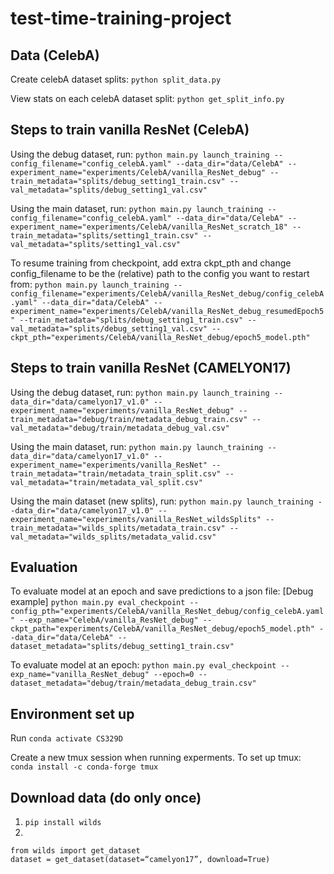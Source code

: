 # test-time-training-project

## Data (CelebA)
Create celebA dataset splits:
```python split_data.py```

View stats on each celebA dataset split:
```python get_split_info.py```

## Steps to train vanilla ResNet (CelebA)
Using the debug dataset, run:
```python main.py launch_training --config_filename="config_celebA.yaml" --data_dir="data/CelebA" --experiment_name="experiments/CelebA/vanilla_ResNet_debug" --train_metadata="splits/debug_setting1_train.csv" --val_metadata="splits/debug_setting1_val.csv"```

Using the main dataset, run:
```python main.py launch_training --config_filename="config_celebA.yaml" --data_dir="data/CelebA" --experiment_name="experiments/CelebA/vanilla_ResNet_scratch_18" --train_metadata="splits/setting1_train.csv" --val_metadata="splits/setting1_val.csv"```

To resume training from checkpoint, add extra ckpt_pth and change config_filename to be the (relative) path to the config you want to restart from:
```python main.py launch_training --config_filename="experiments/CelebA/vanilla_ResNet_debug/config_celebA.yaml" --data_dir="data/CelebA" --experiment_name="experiments/CelebA/vanilla_ResNet_debug_resumedEpoch5" --train_metadata="splits/debug_setting1_train.csv" --val_metadata="splits/debug_setting1_val.csv" --ckpt_pth="experiments/CelebA/vanilla_ResNet_debug/epoch5_model.pth"```

## Steps to train vanilla ResNet (CAMELYON17)
Using the debug dataset, run:
```python main.py launch_training --data_dir="data/camelyon17_v1.0" --experiment_name="experiments/vanilla_ResNet_debug" --train_metadata="debug/train/metadata_debug_train.csv" --val_metadata="debug/train/metadata_debug_val.csv"```

Using the main dataset, run:
```python main.py launch_training --data_dir="data/camelyon17_v1.0" --experiment_name="experiments/vanilla_ResNet" --train_metadata="train/metadata_train_split.csv" --val_metadata="train/metadata_val_split.csv"```

Using the main dataset (new splits), run:
```python main.py launch_training --data_dir="data/camelyon17_v1.0" --experiment_name="experiments/vanilla_ResNet_wildsSplits" --train_metadata="wilds_splits/metadata_train.csv" --val_metadata="wilds_splits/metadata_valid.csv"```

## Evaluation
To evaluate model at an epoch and save predictions to a json file:
[Debug example]
```python main.py eval_checkpoint --config_pth="experiments/CelebA/vanilla_ResNet_debug/config_celebA.yaml" --exp_name="CelebA/vanilla_ResNet_debug" --ckpt_path="experiments/CelebA/vanilla_ResNet_debug/epoch5_model.pth" --data_dir="data/CelebA" --dataset_metadata="splits/debug_setting1_train.csv"```

To evaluate model at an epoch:
```python main.py eval_checkpoint --exp_name="vanilla_ResNet_debug" --epoch=0 --dataset_metadata="debug/train/metadata_debug_train.csv"```

## Environment set up
Run `conda activate CS329D`

Create a new tmux session when running experments. 
To set up tmux:
`conda install -c conda-forge tmux`

## Download data (do only once)
1. `pip install wilds`
2. 
```
from wilds import get_dataset
dataset = get_dataset(dataset=“camelyon17”, download=True)
```
